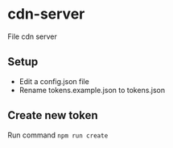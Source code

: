 # cdn-server
File cdn server

## Setup
 - Edit a config.json file
 - Rename tokens.example.json to tokens.json

## Create new token
Run command ``npm run create``

